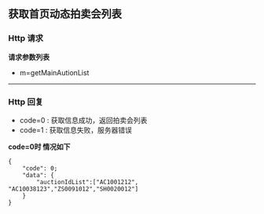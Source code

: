 获取首页动态拍卖会列表
---

### Http 请求 

**请求参数列表**

- m=getMainAutionList
 
---
### Http 回复  

- code=0 : 获取信息成功，返回拍卖会列表
- code=1 : 获取信息失败，服务器错误

**code=0时 情况如下**

``` 
{ 
    "code": 0;
    "data": {
    	"auctionIdList":["AC1001212", "AC10038123","ZS0091012","SH0020012"]
	}
}
```
